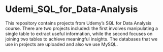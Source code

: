 # Udemi_SQL_for_Data-Analysis
This repository contains projects from Udemy’s SQL for Data Analysis course. There are two projects included: the first involves manipulating a single table to extract useful information, while the second focuses on joining two tables to achieve meaningful insights.
The databases that we use in projects are uploaded and also we use MySQL.
